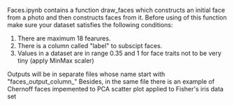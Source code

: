 Faces.ipynb contains a function draw_faces which constructs an initial face from a photo and then constructs faces from it. Before using of this function make sure your dataset satisfies the following conditions:
1) There are maximum 18 fearures.
2) There is a column called "label" to subscipt faces.
4) Values in a dataset are in range 0.35 and 1 for face traits not to be very tiny (apply MinMax scaler)

Outputs will be in separate files whose name start with "faces_output_column_"
Besides, in the same file there is an example of Chernoff faces impemented to PCA scatter plot applied to Fisher's iris data set
